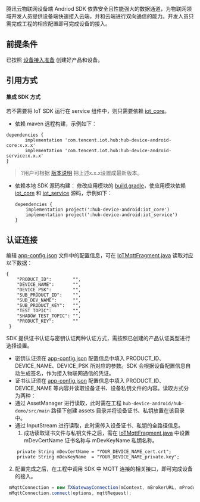腾讯云物联网设备端 Andriod SDK 依靠安全且性能强大的数据通道，为物联网领域开发人员提供设备端快速接入云端，并和云端进行双向通信的能力。开发人员只需完成工程的相应配置即可完成设备的接入。

## 前提条件
已按照 [设备接入准备](https://cloud.tencent.com/document/product/634/14442) 创建好产品和设备。

## 引用方式
####  集成 SDK 方式
若不需要将 IoT SDK 运行在 service 组件中，则只需要依赖 [iot_core](https://github.com/tencentyun/iot-device-java/tree/master/hub/hub-device-android/iot_core)。
 - 依赖 maven 远程构建，示例如下：
 ``` gr
dependencies {
		implementation 'com.tencent.iot.hub:hub-device-android-core:x.x.x'
		implementation 'com.tencent.iot.hub:hub-device-android-service:x.x.x'
}
  ```
>?用户可根据 [版本说明](https://cloud.tencent.com/document/product/634/48712) 把上述x.x.x设置成最新版本。
>
 - 依赖本地 SDK 源码构建：
   修改应用模块的 [build.gradle](https://github.com/tencentyun/iot-device-java/blob/master/hub/hub-android-demo/build.gradle)，使应用模块依赖 [iot_core](https://github.com/tencentyun/iot-device-java/tree/master/hub/hub-device-android/iot_service) 和 [iot_service](https://github.com/tencentyun/iot-device-java/tree/master/hub/hub-device-android/iot_service) 源码，示例如下：
   ```gr
   dependencies {
       implementation project(':hub-device-android:iot_core')
       implementation project(':hub-device-android:iot_service')
   }
   ```

## 认证连接

编辑 [app-config.json](https://github.com/tencentyun/iot-device-java/blob/master/hub/hub-android-demo/app-config.json) 文件中的配置信息，可在 [IoTMqttFragment.java](https://github.com/tencentyun/iot-device-java/blob/master/hub/hub-android-demo/src/main/java/com/tencent/iot/hub/device/android/app/IoTMqttFragment.java) 读取对应以下数据：

``` gr
{
	"PRODUCT_ID":        "",
	"DEVICE_NAME":       "",
	"DEVICE_PSK":        "",
	"SUB_PRODUCT_ID":    "",
	"SUB_DEV_NAME":      "",
	"SUB_PRODUCT_KEY":   "",
	"TEST_TOPIC":        "",
	"SHADOW_TEST_TOPIC": "",
	"PRODUCT_KEY":       ""
 }
```

SDK 提供证书认证与密钥认证两种认证方式，需按照已创建的产品认证类型进行选择设置。
- 密钥认证须在 [app-config.json](https://github.com/tencentyun/iot-device-java/blob/master/hub-device-android/app-config.json) 配置信息中填入 PRODUCT_ID、DEVICE_NAME、DEVICE_PSK 所对应的参数。SDK 会根据设备配置信息自动生成签名，作为接入物联网通信的凭证。
- 证书认证须在 [app-config.json](https://github.com/tencentyun/iot-device-java/blob/master/hub-device-android/app-config.json) 配置信息中填入 PRODUCT_ID、DEVICE_NAME 等内容并读取设备证书、设备私钥文件的内容。读取方式分为两种：
 - 通过 AssetManager 进行读取，此时需在工程 `hub-device-android/hub-demo/src/main` 路径下创建 assets 目录并将设备证书、私钥放置在该目录中。
 - 通过 InputStream 进行读取，此时需传入设备证书、私钥的全路径信息。
   1. 成功读取证书文件与私钥文件之后，需在 [IoTMqttFragment.java](https://github.com/tencentyun/iot-device-java/blob/master/hub-device-android/hub-demo/src/main/java/com/tencent/iot/hub/device/android/app/IoTMqttFragment.java) 中设置 mDevCertName 证书名称与 mDevKeyName 私钥名称。
```
    private String mDevCertName = "YOUR_DEVICE_NAME_cert.crt";
    private String mDevKeyName  = "YOUR_DEVICE_NAME_private.key";
```
   2. 配置完成之后，在工程中调用 SDK 中 MQTT 连接的相关接口，即可完成设备的接入。
   ``` java
    mMqttConnection = new TXGatewayConnection(mContext, mBrokerURL, mProductID, mDevName, mDevPSK,null,null ,mMqttLogFlag, mMqttLogCallBack, mMqttActionCallBack);
    mMqttConnection.connect(options, mqttRequest);
   ```

